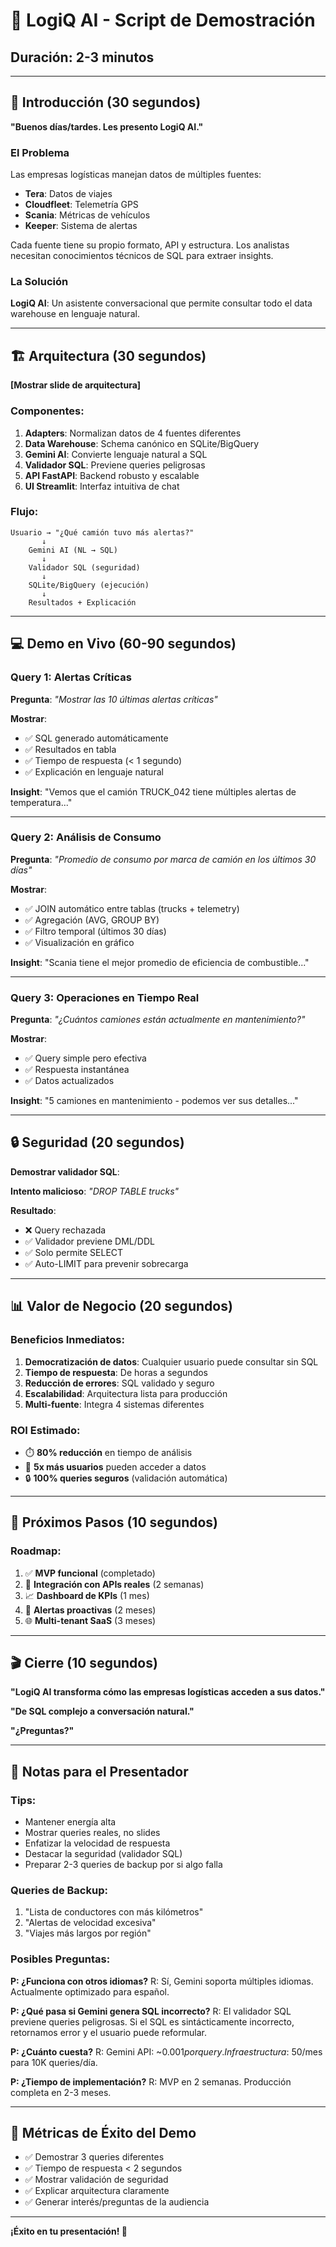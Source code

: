 # 🚛 LogiQ AI - Script de Demostración

## Duración: 2-3 minutos

---

## 🎯 Introducción (30 segundos)

**"Buenos días/tardes. Les presento LogiQ AI."**

### El Problema
Las empresas logísticas manejan datos de múltiples fuentes:
- **Tera**: Datos de viajes
- **Cloudfleet**: Telemetría GPS
- **Scania**: Métricas de vehículos
- **Keeper**: Sistema de alertas

Cada fuente tiene su propio formato, API y estructura. Los analistas necesitan conocimientos técnicos de SQL para extraer insights.

### La Solución
**LogiQ AI**: Un asistente conversacional que permite consultar todo el data warehouse en lenguaje natural.

---

## 🏗️ Arquitectura (30 segundos)

**[Mostrar slide de arquitectura]**

### Componentes:
1. **Adapters**: Normalizan datos de 4 fuentes diferentes
2. **Data Warehouse**: Schema canónico en SQLite/BigQuery
3. **Gemini AI**: Convierte lenguaje natural a SQL
4. **Validador SQL**: Previene queries peligrosas
5. **API FastAPI**: Backend robusto y escalable
6. **UI Streamlit**: Interfaz intuitiva de chat

### Flujo:
```
Usuario → "¿Qué camión tuvo más alertas?"
       ↓
    Gemini AI (NL → SQL)
       ↓
    Validador SQL (seguridad)
       ↓
    SQLite/BigQuery (ejecución)
       ↓
    Resultados + Explicación
```

---

## 💻 Demo en Vivo (60-90 segundos)

### Query 1: Alertas Críticas
**Pregunta**: *"Mostrar las 10 últimas alertas críticas"*

**Mostrar**:
- ✅ SQL generado automáticamente
- ✅ Resultados en tabla
- ✅ Tiempo de respuesta (< 1 segundo)
- ✅ Explicación en lenguaje natural

**Insight**: "Vemos que el camión TRUCK_042 tiene múltiples alertas de temperatura..."

---

### Query 2: Análisis de Consumo
**Pregunta**: *"Promedio de consumo por marca de camión en los últimos 30 días"*

**Mostrar**:
- ✅ JOIN automático entre tablas (trucks + telemetry)
- ✅ Agregación (AVG, GROUP BY)
- ✅ Filtro temporal (últimos 30 días)
- ✅ Visualización en gráfico

**Insight**: "Scania tiene el mejor promedio de eficiencia de combustible..."

---

### Query 3: Operaciones en Tiempo Real
**Pregunta**: *"¿Cuántos camiones están actualmente en mantenimiento?"*

**Mostrar**:
- ✅ Query simple pero efectiva
- ✅ Respuesta instantánea
- ✅ Datos actualizados

**Insight**: "5 camiones en mantenimiento - podemos ver sus detalles..."

---

## 🔒 Seguridad (20 segundos)

**Demostrar validador SQL**:

**Intento malicioso**: *"DROP TABLE trucks"*

**Resultado**: 
- ❌ Query rechazada
- ✅ Validador previene DML/DDL
- ✅ Solo permite SELECT
- ✅ Auto-LIMIT para prevenir sobrecarga

---

## 📊 Valor de Negocio (20 segundos)

### Beneficios Inmediatos:
1. **Democratización de datos**: Cualquier usuario puede consultar sin SQL
2. **Tiempo de respuesta**: De horas a segundos
3. **Reducción de errores**: SQL validado y seguro
4. **Escalabilidad**: Arquitectura lista para producción
5. **Multi-fuente**: Integra 4 sistemas diferentes

### ROI Estimado:
- ⏱️ **80% reducción** en tiempo de análisis
- 👥 **5x más usuarios** pueden acceder a datos
- 🔒 **100% queries seguros** (validación automática)

---

## 🚀 Próximos Pasos (10 segundos)

### Roadmap:
1. ✅ **MVP funcional** (completado)
2. 🔄 **Integración con APIs reales** (2 semanas)
3. 📈 **Dashboard de KPIs** (1 mes)
4. 🤖 **Alertas proactivas** (2 meses)
5. 🌐 **Multi-tenant SaaS** (3 meses)

---

## 🎬 Cierre (10 segundos)

**"LogiQ AI transforma cómo las empresas logísticas acceden a sus datos."**

**"De SQL complejo a conversación natural."**

**"¿Preguntas?"**

---

## 📝 Notas para el Presentador

### Tips:
- Mantener energía alta
- Mostrar queries reales, no slides
- Enfatizar la velocidad de respuesta
- Destacar la seguridad (validador SQL)
- Preparar 2-3 queries de backup por si algo falla

### Queries de Backup:
1. "Lista de conductores con más kilómetros"
2. "Alertas de velocidad excesiva"
3. "Viajes más largos por región"

### Posibles Preguntas:
**P: ¿Funciona con otros idiomas?**
R: Sí, Gemini soporta múltiples idiomas. Actualmente optimizado para español.

**P: ¿Qué pasa si Gemini genera SQL incorrecto?**
R: El validador SQL previene queries peligrosas. Si el SQL es sintácticamente incorrecto, retornamos error y el usuario puede reformular.

**P: ¿Cuánto cuesta?**
R: Gemini API: ~$0.001 por query. Infraestructura: ~$50/mes para 10K queries/día.

**P: ¿Tiempo de implementación?**
R: MVP en 2 semanas. Producción completa en 2-3 meses.

---

## 🎯 Métricas de Éxito del Demo

- ✅ Demostrar 3 queries diferentes
- ✅ Tiempo de respuesta < 2 segundos
- ✅ Mostrar validación de seguridad
- ✅ Explicar arquitectura claramente
- ✅ Generar interés/preguntas de la audiencia

---

**¡Éxito en tu presentación! 🚀**
